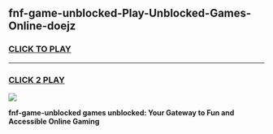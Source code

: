
## fnf-game-unblocked-Play-Unblocked-Games-Online-doejz
<h3>
<a href="https://premium76.site?title=fnf-game-unblocked&ref=24A">CLICK TO PLAY</a></h3>
<hr>

<h3>
<a href="https://premium76.site?title=fnf-game-unblocked&ref=24A">CLICK 2 PLAY</a>
  
</h3>

<a href="https://premium76.site?title=fnf-game-unblocked&ref=24A"><img src="https://clearcache.store/games.png"></a>


**fnf-game-unblocked games unblocked: Your Gateway to Fun and Accessible Online Gaming**
